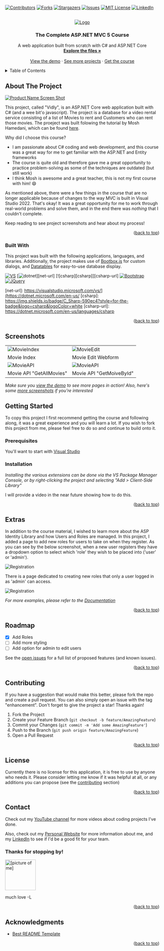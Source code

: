 <a name="readme-top"></a>



<!-- PROJECT SHIELDS -->
<!--
*** I'm using markdown "reference style" links for readability.
*** Reference links are enclosed in brackets [ ] instead of parentheses ( ).
*** See the bottom of this document for the declaration of the reference variables
*** for contributors-url, forks-url, etc. This is an optional, concise syntax you may use.
*** https://www.markdownguide.org/basic-syntax/#reference-style-links
-->
[![Contributors][contributors-shield]][contributors-url]
[![Forks][forks-shield]][forks-url]
[![Stargazers][stars-shield]][stars-url]
[![Issues][issues-shield]][issues-url]
[![MIT License][license-shield]][license-url]
[![LinkedIn][linkedin-shield]][linkedin-url]



<!-- PROJECT LOGO -->
<br />
<div align="center">
  <a href="https://codewithmosh.com/">
    <img src="https://process.fs.teachablecdn.com/ADNupMnWyR7kCWRvm76Laz/resize=height:120/https://file-uploads.teachablecdn.com/be9f614a58674fe1a67044fb1158fff1/79b0bba8c4c441e5bbe715364cb9e770" alt="Logo">
  </a>

  <h3 align="center">The Complete ASP.NET MVC 5 Course</h3>

  <p align="center">
    A web application built from scratch with C# and ASP.NET Core
    <br />
    <a href="https://github.com/lorenarms/Vidly/tree/master/Vidly"><strong>Explore the files »</strong></a>
    <br />
    <br />
    <a href="https://github.com/othneildrew/Best-README-Template/issues">View the demo</a>
    ·
    <a href="https://www.youtube.com/watch?v=ltE63Xm3bh4&list=PLhz6FAyiBzY6kAOeiksSwaB5887EGQIyY">See more projects</a>
    ·
    <a href="https://codewithmosh.com/p/asp-net-mvc">Get the course</a>
  </p>
</div>



<!-- TABLE OF CONTENTS -->
<details>
  <summary>Table of Contents</summary>
  <ol>
    <li>
      <a href="#about-the-project">About The Project</a>
      <ul>
        <li><a href="#built-with">Built With</a></li>
      </ul>
    </li>
    <li>
      <a href="#screenshots">Screenshots</a>
    </li>
    <li>
      <a href="#getting-started">Getting Started</a>
      <ul>
        <li><a href="#prerequisites">Prerequisites</a></li>
        <li><a href="#installation">Installation</a></li>
      </ul>
    </li>
    <li><a href="#extras">Extras</a></li>
    <li><a href="#roadmap">Roadmap</a></li>
    <li><a href="#contributing">Contributing</a></li>
    <li><a href="#license">License</a></li>
    <li><a href="#contact">Contact</a></li>
    <li><a href="#acknowledgments">Acknowledgments</a></li>
  </ol>
</details>



<!-- ABOUT THE PROJECT -->
## About The Project

[![Product Name Screen Shot][product-screenshot]](https://example.com)

This project, called "Vidly", is an ASP.NET Core web application built with C# (and a wee bit'o javascript). The project is a database for a video rental service consisting of a list of Movies to rent and Customers who can rent those movies. The proeject was built folowing the tutorial by Mosh Hamedani, which can be found <a href="https://codewithmosh.com/p/asp-net-mvc">here</a>.

Why did I choose this course?
* I am passionate about C# coding and web development, and this course was a great way for me to get familiar with the ASP.NET and Entity frameworks
* The course is quite old and therefore gave me a great opportunity to practice problem-solving as some of the techniques are outdated (but still work)
* I think Mosh is awesome and a great teacher, this is not my first course with him! :smile:

As mentioned above, there were a few things in the course that are no longer applicable because of changes to the way MVC is built in Visual Studio 2022. That's okay! It was a great opportunity for me to work through real-world problems and solve them, and in the end there was *nothing* that I couldn't complete.

Keep reading to see project screenshots and hear about my process!

<p align="right">(<a href="#readme-top">back to top</a>)</p>



### Built With

This project was built with the following applications, languages, and libraries. Additionally, the project makes use of <a href="https://bootboxjs.com/">Bootbox.js</a> for custom dialogs, and <a href="https://datatables.net/">Datatables</a> for easy-to-use database display.

[![VS][Visual Studio]][vs-url]
[![dotnet][dotnet]][net-url]
[![csharp][csharp]][csharp-url]
[![Bootstrap][Bootstrap.com]][Bootstrap-url]
[![JQuery][JQuery.com]][JQuery-url]

[Visual Studio]: https://img.shields.io/badge/visual_studio_2022-ffffff?style=for-the-badge&logo=visualstudio&logoColor=purple
[vs-url]: https://visualstudio.microsoft.com/vs/
[dotnet]: https://img.shields.io/badge/Microsoft_.net-ffffff?style=for-the-badge&logo=dotnet&logoColor=purple
[net-url]: https://visualstudio.microsoft.com/vs/](https://dotnet.microsoft.com/en-us/
[csharp]: https://img.shields.io/badge/C_Sharp-590ec4?style=for-the-badge&logo=csharp&logoColor=white
[csharp-url]: https://dotnet.microsoft.com/en-us/languages/csharp

<p align="right">(<a href="#readme-top">back to top</a>)</p>

## Screenshots

<table>
  <tr>
    <td><img src="https://github.com/lorenarms/Vidly/blob/master/Vidly/Screenshots/Movies%20index.png" alt="MovieIndex" width="auto">
    <td><img src="https://github.com/lorenarms/Vidly/blob/master/Vidly/Screenshots/Movies%20edit%20page.png" alt="MovieEdit" width="auto">
  </tr>
  <tr>
    <td>Movie Index</td>
    <td>Movie Edit Webform</td>
  </tr>
  <tr>
    <td><img src="https://github.com/lorenarms/Vidly/blob/master/Vidly/Screenshots/Movie%20api%20getallmovies.png" alt="MovieAPI" width="auto">
    <td><img src="https://github.com/lorenarms/Vidly/blob/master/Vidly/Screenshots/Movie%20api%20getonemovie.png" alt="MovieAPI" width="auto">
  </tr>
  <tr>
    <td>Movie API "GetAllMovies"</td>
    <td>Movie API "GetMoiveById"</td>
  </tr>
</table>

_Make sure you <a href="#">view the demo</a> to see more pages in action!_
_Also, here's some <a href="https://github.com/lorenarms/Vidly/tree/master/Vidly/Screenshots">more screenshots</a> if you're interested_

<!-- GETTING STARTED -->
## Getting Started

To copy this project I first recommend getting the course and following along, it was a great experience and you will learn a lot. If you wish to fork this project from me, please feel free to do so and continue to build onto it.

### Prerequisites

You'll want to start with <a href="https://visualstudio.microsoft.com/">Visual Studio</a>

### Installation

_Installing the various extensions can be done via the VS Package Manager Console, or by right-clicking the project and selecting "Add > Client-Side Library"_

I will provide a video in the near future showing how to do this.

<p align="right">(<a href="#readme-top">back to top</a>)</p>


<!-- OTHER ITEMS -->
## Extras

In addition to the course material, I wished to learn more about the ASP Identity Library and how Users and Roles are managed. In this project, I added a page to add new roles for users to take on when they register. As you can see by the below screenshot, when a new user registers they have a dropdown option to select which 'role' they wish to be placed into ('user' or 'admin').

 <img src="https://github.com/lorenarms/Vidly/blob/master/Vidly/Screenshots/New%20user%20registration.png" alt="Registration">
 
 There is a page dedicated to creating new roles that only a user logged in as 'admin' can access.
 
 <img src="https://github.com/lorenarms/Vidly/blob/master/Vidly/Screenshots/Roles%20page.png" alt="Registration">

_For more examples, please refer to the [Documentation](https://github.com/lorenarms/Vidly/tree/master/Vidly/Screenshotsm)_

<p align="right">(<a href="#readme-top">back to top</a>)</p>



<!-- ROADMAP -->
## Roadmap

- [x] Add Roles
- [ ] Add more styling
- [ ] Add option for admin to edit users

See the [open issues](https://github.com/lorenarms/Vidly/issues) for a full list of proposed features (and known issues).

<p align="right">(<a href="#readme-top">back to top</a>)</p>



<!-- CONTRIBUTING -->
## Contributing

If you have a suggestion that would make this better, please fork the repo and create a pull request. You can also simply open an issue with the tag "enhancement".
Don't forget to give the project a star! Thanks again!

1. Fork the Project
2. Create your Feature Branch (`git checkout -b feature/AmazingFeature`)
3. Commit your Changes (`git commit -m 'Add some AmazingFeature'`)
4. Push to the Branch (`git push origin feature/AmazingFeature`)
5. Open a Pull Request

<p align="right">(<a href="#readme-top">back to top</a>)</p>



<!-- LICENSE -->
## License

Currently there is no license for this application, it is free to use by anyone who needs it. Please consider letting me know if it was helpful at all, or any additions you can propose (see the <a href="#contributing">contributing</a> section)

<p align="right">(<a href="#readme-top">back to top</a>)</p>



<!-- CONTACT -->
## Contact

<p>Check out my <a href="https://www.youtube.com/channel/UCGtp8PRHgPCQHYoSxbMST8A" target="_blank">YouTube channel</a> for more videos about coding projects I've done.</p>
<p>Also, check out my <a href="http://artllj.com" target="_blank">Personal Website</a> for more information about me, and my <a href="https://www.linkedin.com/in/lorenarms95/" target="_blank">LinkedIn</a> to see if I'd be a good fit for your team. </p>
<h3>Thanks for stopping by!</h3>
<img src="https://github.com/lorenarms/SNHU_CS_370_Emerging_Trends_in_CS/blob/main/images/profile.png" alt="[picture of me]" style="width:100px;">
<p>much love
-L
</p>

<p align="right">(<a href="#readme-top">back to top</a>)</p>



<!-- ACKNOWLEDGMENTS -->
## Acknowledgments

* [Best README Template](https://github.com/lorenarms/README-Template)

<p align="right">(<a href="#readme-top">back to top</a>)</p>



<!-- MARKDOWN LINKS & IMAGES -->
<!-- https://www.markdownguide.org/basic-syntax/#reference-style-links -->
[contributors-shield]: https://img.shields.io/github/contributors/lorenarms/vidly.svg?style=for-the-badge
[contributors-url]: https://github.com/lorenarms/Vidly/graphs/contributors
[forks-shield]: https://img.shields.io/github/forks/lorenarms/vidly.svg?style=for-the-badge
[forks-url]: https://github.com/lorenarms/Vidly/forks
[stars-shield]: https://img.shields.io/github/stars/lorenarms/vidly.svg?style=for-the-badge
[stars-url]: https://github.com/lorenarms/Vidly/stargazers
[issues-shield]: https://img.shields.io/github/issues/lorenarms/vidly.svg?style=for-the-badge
[issues-url]: https://github.com/lorenarms/Vidly/issues
[license-shield]: https://img.shields.io/github/license/lorenarms/vidly.svg?style=for-the-badge
[license-url]: https://github.com/lorenarms/vidly/blob/master/LICENSE.txt
[linkedin-shield]: https://img.shields.io/badge/-LinkedIn-black.svg?style=for-the-badge&logo=linkedin&colorB=555
[linkedin-url]: https://linkedin.com/in/lorenarms95


[product-screenshot]: https://github.com/lorenarms/Vidly/blob/master/Vidly/Screenshots/Movies%20index.png


[Next.js]: https://img.shields.io/badge/next.js-000000?style=for-the-badge&logo=nextdotjs&logoColor=white
[Next-url]: https://nextjs.org/
[React.js]: https://img.shields.io/badge/React-20232A?style=for-the-badge&logo=react&logoColor=61DAFB
[React-url]: https://reactjs.org/
[Vue.js]: https://img.shields.io/badge/Vue.js-35495E?style=for-the-badge&logo=vuedotjs&logoColor=4FC08D
[Vue-url]: https://vuejs.org/
[Angular.io]: https://img.shields.io/badge/Angular-DD0031?style=for-the-badge&logo=angular&logoColor=white
[Angular-url]: https://angular.io/
[Svelte.dev]: https://img.shields.io/badge/Svelte-4A4A55?style=for-the-badge&logo=svelte&logoColor=FF3E00
[Svelte-url]: https://svelte.dev/
[Laravel.com]: https://img.shields.io/badge/Laravel-FF2D20?style=for-the-badge&logo=laravel&logoColor=white
[Laravel-url]: https://laravel.com
[Bootstrap.com]: https://img.shields.io/badge/Bootstrap-563D7C?style=for-the-badge&logo=bootstrap&logoColor=white
[Bootstrap-url]: https://getbootstrap.com
[JQuery.com]: https://img.shields.io/badge/jQuery-0769AD?style=for-the-badge&logo=jquery&logoColor=white
[JQuery-url]: https://jquery.com 
